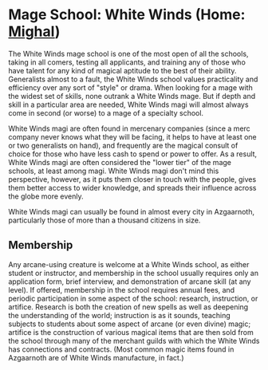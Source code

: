 # Mage School: White Winds (Home: [Mighal](/Cities/Mighal.md))
The White Winds mage school is one of the most open of all the schools, taking in all comers, testing all applicants, and training any of those who have talent for any kind of magical aptitude to the best of their ability. Generalists almost to a fault, the White Winds school values practicality and efficiency over any sort of "style" or drama. When looking for a mage with the widest set of skills, none outrank a White Winds mage. But if depth and skill in a particular area are needed, White Winds magi will almost always come in second (or worse) to a mage of a specialty school.
 
White Winds magi are often found in mercenary companies (since a merc company never knows what they will be facing, it helps to have at least one or two generalists on hand), and frequently are the magical consult of choice for those who have less cash to spend or power to offer. As a result, White Winds magi are often considered the "lower tier" of the mage schools, at least among magi. White Winds magi don't mind this perspective, however, as it puts them closer in touch with the people, gives them better access to wider knowledge, and spreads their influence across the globe more evenly.

White Winds magi can usually be found in almost every city in Azgaarnoth, particularly those of more than a thousand citizens in size.

## Membership
Any arcane-using creature is welcome at a White Winds school, as either student or instructor, and membership in the school usually requires only an application form, brief interview, and demonstration of arcane skill (at any level). If offered, membership in the school requires annual fees, and periodic participation in some aspect of the school: research, instruction, or artifice. Research is both the creation of new spells as well as deepening the understanding of the world; instruction is as it sounds, teaching subjects to students about some aspect of arcane (or even divine) magic; artifice is the construction of various magical items that are then sold from the school through many of the merchant guilds with which the White Winds has connections and contracts. (Most common magic items found in Azgaarnoth are of White Winds manufacture, in fact.)

